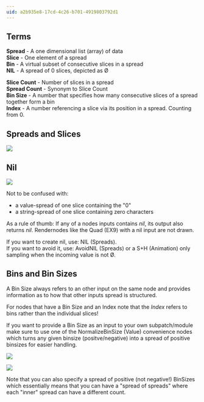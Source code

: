 ```yaml
---
uid: a2b935e8-17cd-4c26-b701-4919803792d1
---
```


## Terms

**Spread** -  A one dimensional list (array) of data  
**Slice** -  One element of a spread  
**Bin** -  A virtual subset of consecutive slices in a spread  
**NIL** -  A spread of 0 slices, depicted as Ø  

**Slice Count** -  Number of slices in a spread  
**Spread Count** -  Synonym to Slice Count  
**Bin Size** -  A number that specifies how many consecutive slices of a spread together form a bin  
**Index** -  A number referencing a slice via its position in a spread. Counting from 0.  


## Spreads and Slices

![](~/img/Modulo.png "")   

## Nil

![](~/img/NIL.png "")   


Not to be confused with:  
* a value-spread of one slice containing the "0"  
* a string-spread of one slice containing zero characters  

As a rule of thumb: If any of a nodes inputs contains *nil*, its output also returns *nil*. Rendernodes like the <span class="node">Quad (EX9)</span> with a nil input are not drawn.  


If you want to create nil, use: <span class="node">NIL (Spreads)</span>.  
If you want to avoid it, use: <span class="node">AvoidNIL (Spreads)</span> or a <span class="node">S+H (Animation)</span> only sampling when the incoming value is not Ø.  




## Bins and Bin Sizes

A <span class="pin">Bin Size</span> always refers to an other input on the same node and provides information as to how that other inputs spread is structured.  

For nodes that have a <span class="pin">Bin Size</span> and an <span class="pin">Index</span> note that the *Index* refers to bins rather than the individual slices!  


If you want to provide a <span class="pin">Bin Size</span> as an input to your own subpatch/module make sure to use one of the <span class="node">NormalizeBinSize (Value)</span> convenience nodes which turns any given binsize (positve/negative) into a spread of positive binsizes for easier handling.  


![](~/img/BinSize.png "")   

![](~/img/BinSizeModulo.png "")   



Note that you can also specify a spread of positive (not negative!) BinSizes which essentially means that you can have a "spread of spreads" where each "inner" spread can have a different count.  